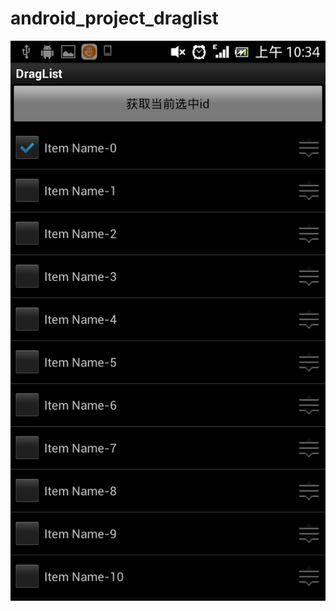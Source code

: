 # android_project_draglist
 ![image](https://github.com/NANNANZHONG/android_project_draglist/blob/master/Scr_0.png)